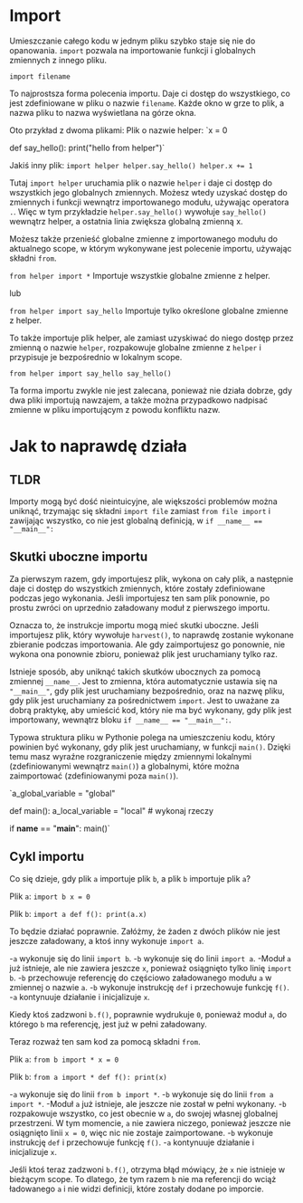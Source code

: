# Import

Umieszczanie całego kodu w jednym pliku szybko staje się nie do opanowania.
`import` pozwala na importowanie funkcji i globalnych zmiennych z innego pliku.

`import filename`

To najprostsza forma polecenia importu. Daje ci dostęp do wszystkiego, co jest zdefiniowane w pliku o nazwie `filename`. Każde okno w grze to plik, a nazwa pliku to nazwa wyświetlana na górze okna.

Oto przykład z dwoma plikami:
Plik o nazwie helper:
`x = 0

def say_hello():
    print("hello from helper")`

Jakiś inny plik:
`import helper
helper.say_hello()
helper.x += 1`

Tutaj `import helper` uruchamia plik o nazwie `helper` i daje ci dostęp do wszystkich jego globalnych zmiennych.
Możesz wtedy uzyskać dostęp do zmiennych i funkcji wewnątrz importowanego modułu, używając operatora `.`.
Więc w tym przykładzie `helper.say_hello()` wywołuje `say_hello()` wewnątrz helper, a ostatnia linia zwiększa globalną zmienną x.

Możesz także przenieść globalne zmienne z importowanego modułu do aktualnego scope, w którym wykonywane jest polecenie importu, używając składni `from`.

`from helper import *`
Importuje wszystkie globalne zmienne z helper.

lub

`from helper import say_hello`
Importuje tylko określone globalne zmienne z helper.

To także importuje plik helper, ale zamiast uzyskiwać do niego dostęp przez zmienną o nazwie `helper`, rozpakowuje globalne zmienne z `helper` i przypisuje je bezpośrednio w lokalnym scope.

`from helper import say_hello
say_hello()`

Ta forma importu zwykle nie jest zalecana, ponieważ nie działa dobrze, gdy dwa pliki importują nawzajem, a także można przypadkowo nadpisać zmienne w pliku importującym z powodu konfliktu nazw.

# Jak to naprawdę działa

## TLDR
Importy mogą być dość nieintuicyjne, ale większości problemów można uniknąć, trzymając się składni `import file` zamiast `from file import` i zawijając wszystko, co nie jest globalną definicją, w
`if __name__ == "__main__":`

## Skutki uboczne importu
Za pierwszym razem, gdy importujesz plik, wykona on cały plik, a następnie daje ci dostęp do wszystkich zmiennych, które zostały zdefiniowane podczas jego wykonania.
Jeśli importujesz ten sam plik ponownie, po prostu zwróci on uprzednio załadowany moduł z pierwszego importu.

Oznacza to, że instrukcje importu mogą mieć skutki uboczne. Jeśli importujesz plik, który wywołuje `harvest()`, to naprawdę zostanie wykonane zbieranie podczas importowania. Ale gdy zaimportujesz go ponownie, nie wykona ona ponownie zbioru, ponieważ plik jest uruchamiany tylko raz.

Istnieje sposób, aby uniknąć takich skutków ubocznych za pomocą zmiennej `__name__`. Jest to zmienna, która automatycznie ustawia się na `"__main__"`, gdy plik jest uruchamiany bezpośrednio, oraz na nazwę pliku, gdy plik jest uruchamiany za pośrednictwem `import`.
Jest to uważane za dobrą praktykę, aby umieścić kod, który nie ma być wykonany, gdy plik jest importowany, wewnątrz bloku `if __name__ == "__main__":`.

Typowa struktura pliku w Pythonie polega na umieszczeniu kodu, który powinien być wykonany, gdy plik jest uruchamiany, w funkcji `main()`. Dzięki temu masz wyraźne rozgraniczenie między zmiennymi lokalnymi (zdefiniowanymi wewnątrz `main()`) a globalnymi, które można zaimportować (zdefiniowanymi poza `main()`).

`a_global_variable = "global"

def main():
    a_local_variable = "local"
    # wykonaj rzeczy

if __name__ == "__main__":
    main()`

## Cykl importu
Co się dzieje, gdy plik `a` importuje plik `b`, a plik `b` importuje plik `a`?

Plik `a`:
`import b
x = 0`

Plik `b`:
`import a
def f():
    print(a.x)`

To będzie działać poprawnie. Załóżmy, że żaden z dwóch plików nie jest jeszcze załadowany, a ktoś inny wykonuje `import a`.

-`a` wykonuje się do linii `import b`.
-`b` wykonuje się do linii `import a`.
-Moduł `a` już istnieje, ale nie zawiera jeszcze `x`, ponieważ osiągnięto tylko linię `import b`.
-`b` przechowuje referencję do częściowo załadowanego modułu `a` w zmiennej o nazwie `a`.
-`b` wykonuje instrukcję `def` i przechowuje funkcję `f()`.
-`a` kontynuuje działanie i inicjalizuje `x`.

Kiedy ktoś zadzwoni `b.f()`, poprawnie wydrukuje `0`, ponieważ moduł `a`, do którego `b` ma referencję, jest już w pełni załadowany.

Teraz rozważ ten sam kod za pomocą składni `from`.

Plik `a`:
`from b import *
x = 0`

Plik `b`:
`from a import *
def f():
    print(x)`

-`a` wykonuje się do linii `from b import *`.
-`b` wykonuje się do linii `from a import *`.
-Moduł `a` już istnieje, ale jeszcze nie został w pełni wykonany.
-`b` rozpakowuje wszystko, co jest obecnie w `a`, do swojej własnej globalnej przestrzeni. W tym momencie, `a` nie zawiera niczego, ponieważ jeszcze nie osiągnięto linii `x = 0`, więc nic nie zostaje zaimportowane.
-`b` wykonuje instrukcję `def` i przechowuje funkcję `f()`.
-`a` kontynuuje działanie i inicjalizuje `x`.

Jeśli ktoś teraz zadzwoni `b.f()`, otrzyma błąd mówiący, że `x` nie istnieje w bieżącym scope. To dlatego, że tym razem `b` nie ma referencji do wciąż ładowanego `a` i nie widzi definicji, które zostały dodane po imporcie.